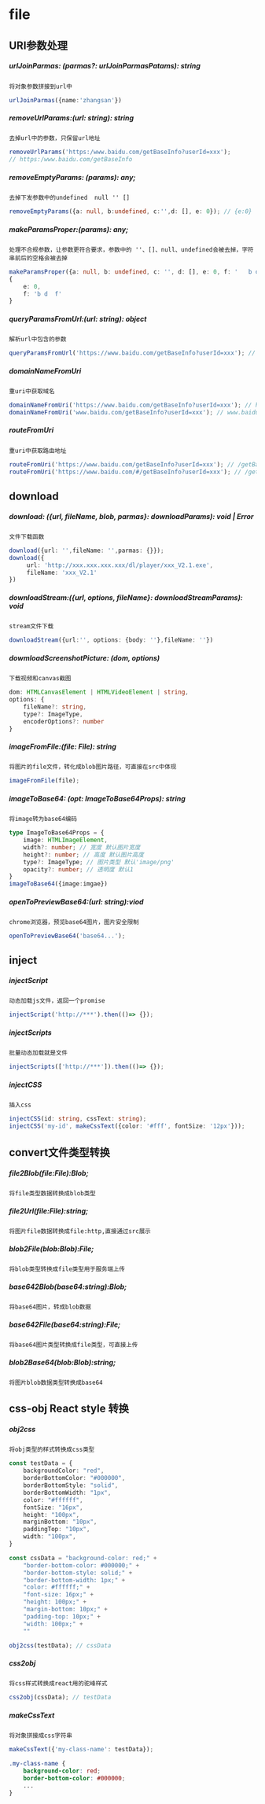 # file

## URI参数处理

##### urlJoinParmas: (parmas?: urlJoinParmasPatams): string

`将对象参数拼接到url中`

```typescript
urlJoinParmas({name:'zhangsan'})
```

##### removeUrlParams:(url: string): string

`去掉url中的参数，只保留url地址`

```typescript
removeUrlParams('https:/www.baidu.com/getBaseInfo?userId=xxx'); 
// https:/www.baidu.com/getBaseInfo
```

##### removeEmptyParams: (params): any;

`去掉下发参数中的undefined  null '' []`

```typescript
removeEmptyParams({a: null, b:undefined, c:'',d: [], e: 0}); // {e:0}
```

##### makeParamsProper:(params): any;

`处理不合规参数，让参数更符合要求，参数中的 ''、[]、null、undefined会被去掉，字符串前后的空格会被去掉 `

```typescript
makeParamsProper({a: null, b: undefined, c: '', d: [], e: 0, f: '   b d  f  ',})
{
	e: 0,
    f: 'b d  f'
}
```

##### queryParamsFromUrl:(url: string): object

`解析url中包含的参数`

```typescript
queryParamsFromUrl('https://www.baidu.com/getBaseInfo?userId=xxx'); // {userId:'xxx'}
```

##### domainNameFromUri

`重uri中获取域名`

```typescript
domainNameFromUri('https://www.baidu.com/getBaseInfo?userId=xxx'); // https://www.baidu.com
domainNameFromUri('www.baidu.com/getBaseInfo?userId=xxx'); // www.baidu.com
```

##### routeFromUri

`重uri中获取路由地址`

```typescript
routeFromUri('https://www.baidu.com/getBaseInfo?userId=xxx'); // /getBaseInfo
routeFromUri('https://www.baidu.com/#/getBaseInfo?userId=xxx'); // /getBaseInfo
```

## download

##### download: ({url, fileName, blob, parmas}: downloadParams): void \| Error

`文件下载函数`

```typescript
download({url: '',fileName: '',parmas: {}});
download({
     url: 'http://xxx.xxx.xxx.xxx/dl/player/xxx_V2.1.exe',
     fileName: 'xxx_V2.1'
})
```

##### downloadStream:({url, options, fileName}: downloadStreamParams): void

`stream文件下载`

```typescript
downloadStream({url:'', options: {body: ''},fileName: ''})
```

##### dowmloadScreenshotPicture: (dom, options) 

`下载视频和canvas截图 `

```typescript
dom: HTMLCanvasElement | HTMLVideoElement | string,
options: {
	fileName?: string,
	type?: ImageType,
	encoderOptions?: number
}
```

##### imageFromFile:(file: File): string

`将图片的file文件，转化成blob图片路径，可直接在src中体现`

```typescript
imageFromFile(file);
```

##### imageToBase64: (opt: ImageToBase64Props): string

`将image转为base64编码`

```typescript
type ImageToBase64Props = {
	image: HTMLImageElement,
	width?: number; // 宽度 默认图片宽度
	height?: number; // 高度 默认图片高度
	type?: ImageType; // 图片类型 默认'image/png'
	opacity?: number; // 透明度 默认1
}
imageToBase64({image:imgae})
```

##### openToPreviewBase64:(url: string):viod

`chrome浏览器，预览base64图片，图片安全限制`

```typescript
openToPreviewBase64('base64...');
```

## inject

##### injectScript

`动态加载js文件，返回一个promise`

```typescript
injectScript('http://***').then(()=> {});
```

##### injectScripts

`批量动态加载就是文件`

```typescript
injectScripts(['http://***']).then(()=> {});
```

##### injectCSS

`插入css`

```typescript
injectCSS(id: string, cssText: string);
injectCSS('my-id', makeCssText({color: '#fff', fontSize: '12px'}));
```



## convert文件类型转换

##### file2Blob(file:File):Blob;

`将file类型数据转换成blob类型`

##### file2Url(file:File):string;

`将图片file数据转换成file:http,直接通过src展示`

##### blob2File(blob:Blob):File;

`将blob类型转换成file类型用于服务端上传`

##### base642Blob(base64:string):Blob;

`将base64图片，转成blob数据`

##### base642File(base64:string):File;

`将base64图片类型转换成file类型，可直接上传`

##### blob2Base64(blob:Blob):string;

`将图片blob数据类型转换成base64`

## css-obj React style 转换

##### obj2css

`将obj类型的样式转换成css类型`

```typescript
const testData = {
    backgroundColor: "red",
    borderBottomColor: "#000000",
    borderBottomStyle: "solid",
    borderBottomWidth: "1px",
    color: "#ffffff",
    fontSize: "16px",
    height: "100px",
    marginBottom: "10px",
    paddingTop: "10px",
    width: "100px",
}

const cssData = "background-color: red;" +
    "border-bottom-color: #000000;" +
    "border-bottom-style: solid;" +
    "border-bottom-width: 1px;" +
    "color: #ffffff;" +
    "font-size: 16px;" +
    "height: 100px;" +
    "margin-bottom: 10px;" +
    "padding-top: 10px;" +
    "width: 100px;" +
    ""

obj2css(testData); // cssData
```

##### css2obj

`将css样式转换成react用的驼峰样式`

```typescript
css2obj(cssData); // testData
```

##### makeCssText

`将对象拼接成css字符串`

```typescript
makeCssText({'my-class-name': testData});
```

```css
.my-class-name {
    background-color: red;
    border-bottom-color: #000000;
    ...
}
```

